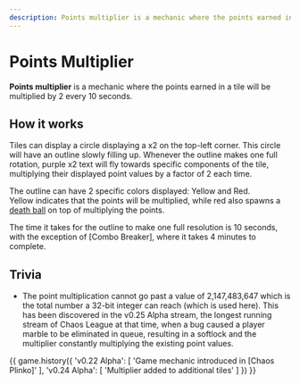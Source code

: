 ```yaml
---
description: Points multiplier is a mechanic where the points earned in a tile will be multiplied by 2 every certain time interval.
---
```


# Points Multiplier

**Points multiplier** is a mechanic where the points earned in a tile will be multiplied by 2 every 10 seconds.

## How it works

Tiles can display a circle displaying a x2 on the top-left corner. This circle will have an outline slowly filling up. Whenever the outline makes one full rotation, purple x2 text will fly towards specific components of the tile, multiplying their displayed point values by a factor of 2 each time.

The outline can have 2 specific colors displayed: Yellow and Red.  
Yellow indicates that the points will be multiplied, while red also spawns a [death ball](death-ball.md) on top of multiplying the points.

The time it takes for the outline to make one full resolution is 10 seconds, with the exception of [Combo Breaker], where it takes 4 minutes to complete.

## Trivia

- The point multiplication cannot go past a value of 2,147,483,647 which is the total number a 32-bit integer can reach (which is used here). This has been discovered in the v0.25 Alpha stream, the longest running stream of Chaos League at that time, when a bug caused a player marble to be eliminated in queue, resulting in a softlock and the multiplier constantly multiplying the existing point values.

{{ game.history({
    'v0.22 Alpha': [
        'Game mechanic introduced in [Chaos Plinko]'
    ],
    'v0.24 Alpha': [
        'Multiplier added to additional tiles'
    ]
}) }}